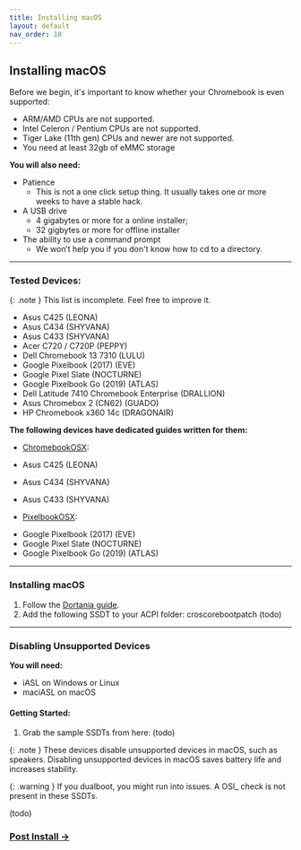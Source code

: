 ```yaml
---
title: Installing macOS
layout: default
nav_order: 10
---
```


## Installing macOS


Before we begin, it's important to know whether your Chromebook is even supported:
- ARM/AMD CPUs are not supported.
- Intel Celeron / Pentium CPUs are not supported.
- Tiger Lake (11th gen) CPUs and newer are not supported.
- You need at least 32gb of eMMC storage

**You will also need:**
* Patience 
    * This is not a one click setup thing. It usually takes one or more weeks to have a stable hack.
* A USB drive 
  * 4 gigabytes or more for a online installer;
  * 32 gigbytes or more for offline installer
* The ability to use a command prompt 
  * We won’t help you if you don't know how to cd to a directory.

-------

### Tested Devices:

{: .note }
This list is incomplete. Feel free to improve it.

- Asus C425 (LEONA)
- Asus C434 (SHYVANA)
- Asus C433 (SHYVANA)
- Acer C720 / C720P (PEPPY)
- Dell Chromebook 13 7310	 (LULU)
- Google Pixelbook (2017)	(EVE)
- Google Pixel Slate	(NOCTURNE)
- Google Pixelbook Go (2019) (ATLAS)
- Dell Latitude 7410 Chromebook Enterprise (DRALLION)
- Asus Chromebox 2 (CN62)	(GUADO)
- HP Chromebook x360 14c (DRAGONAIR)

**The following devices have dedicated guides written for them:**

* [ChromebookOSX](https://github.com/meghan06/ChromebookOSX):
* Asus C425 (LEONA)
* Asus C434 (SHYVANA)
* Asus C433 (SHYVANA) 

* [PixelbookOSX](https://github.com/olm3ca/PixelbookOSX):
- Google Pixelbook (2017)	(EVE)
- Google Pixel Slate	(NOCTURNE)
- Google Pixelbook Go (2019) (ATLAS)

-------

### Installing macOS

1. Follow the [Dortania guide](https://dortania.github.io/OpenCore-Install-Guide).
2. Add the following SSDT to your ACPI folder: croscorebootpatch (todo)
 
-------

### Disabling Unsupported Devices

**You will need:**
* iASL on Windows or Linux
* maciASL on macOS

#### Getting Started:

1. Grab the sample SSDTs from here: (todo)

  
  {: .note }
   These devices disable unsupported devices in macOS, such as speakers. Disabling unsupported devices in macOS saves battery life and increases stability.
  

  {: .warning }
   If you dualboot, you might run into issues. A OSI_ check is not present in these SSDTs.


(todo)


### [Post Install →](post-install.html) 
